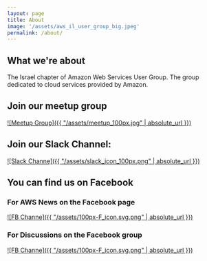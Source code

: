 ```yaml
---
layout: page
title: About
image: '/assets/aws_il_user_group_big.jpeg'
permalink: /about/
---
```

## What we're about
The Israel chapter of Amazon Web Services User Group. The group dedicated to cloud services provided by Amazon.

## Join our meetup group
<a href="https://www.meetup.com/AWS-IL/">![Meetup Group]({{ "/assets/meetup_100px.jpg" | absolute_url }})</a>

## Join our Slack Channel:
<a href="http://bit.ly/2ErwJa5">![Slack Channe]({{ "/assets/slack_icon_100px.png" | absolute_url }})</a>

## You can find us on Facebook
### For AWS News on the Facebook page 
<a href="https://www.facebook.com/awsil/">![FB Channe]({{ "/assets/100px-F_icon.svg.png" | absolute_url }})</a>

### For Discussions on the Facebook group
<a href="https://www.facebook.com/groups/343057205867589/">![FB Channe]({{ "/assets/100px-F_icon.svg.png" | absolute_url }})</a>
